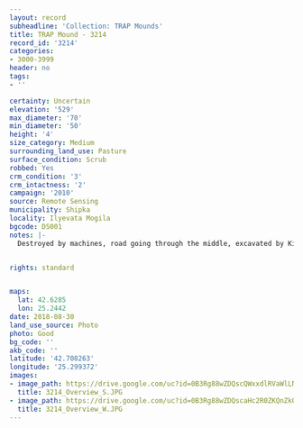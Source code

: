 ```yaml
---
layout: record
subheadline: 'Collection: TRAP Mounds'
title: TRAP Mound - 3214
record_id: '3214'
categories:
- 3000-3999
header: no
tags:
- ''

certainty: Uncertain
elevation: '529'
max_diameter: '70'
min_diameter: '50'
height: '4'
size_category: Medium
surrounding_land_use: Pasture
surface_condition: Scrub
robbed: Yes
crm_condition: '3'
crm_intactness: '2'
campaign: '2010'
source: Remote Sensing
municipality: Shipka
locality: Ilyevata Mogila
bgcode: DS001
notes: |-
  Destroyed by machines, road going through the middle, excavated by Kitov ?.


rights: standard


maps:
  lat: 42.6285
  lon: 25.2442
date: 2018-08-30
land_use_source: Photo
photo: Good
bg_code: ''
akb_code: ''
latitude: '42.708263'
longitude: '25.299372'
images:
- image_path: https://drive.google.com/uc?id=0B3Rg88wZDQscQWxxdlRVaWlLN0U
  title: 3214_Overview_S.JPG
- image_path: https://drive.google.com/uc?id=0B3Rg88wZDQscaHc2R0ZKQnZkODA
  title: 3214_Overview_W.JPG
---
```


